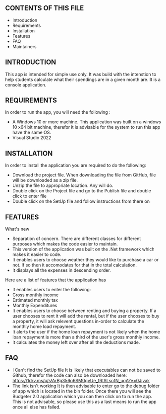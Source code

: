 CONTENTS OF THIS FILE
---------------------

 * Introduction
 * Requirements
 * Installation
 * Features
 * FAQ
 * Maintainers

INTRODUCTION
------------

This app is intended for simple use only. It was build with the intenstion to 
help students calculate what their spendings are in a given month are. It is a console application.  

REQUIREMENTS
------------

In order to run the app, you will need the following :

* A Windows 10 or more machine. This application was built on a windows 10 x64 bit machine, therefor it is advisable for the system to run this app have the same OS. 
* Visual Studio 2022

INSTALLATION
------------

In order to install the application you are required to do the following:

* Download the project file. When downloading the file from GitHub, file will be downloaded as a zip file. 
* Unzip the file to appropriate location. Any will do.
* Double click on the Project file and go to the Publish file and double click to enter file
* Double click on the SetUp file and follow instructions from there on

 FEATURES
 --------
 
 What's new
 * Separation of concern. There are different classes for different purposes which makes the code easier to maintain. 
 * This version of the application was built on the .Net framework which makes it easier to code. 
 * It enables users to choose weather they would like to purchase a car or not. If so then it accomodates for that in the total calculation.
 * It displays all the expenses in descending order. 
 
 
 Here are a list of features that the application has
 * It enables users to enter the following:
  * Gross monthly income
  * Estimated monthly tax
  * Monthly Expenditures
 * It enables users to choose between renting and buying a property. If a user chooses to rent it will add the rental, but if the user chooses to buy a property, it will ask relevent questions in-order to calculate the monthly home load repayment. 
 * It alerts the user if the home loan repayment is not likely when the home loan repayment is more than a third of the user's gross monthly income.
 * It calculates the money left over after all the deductions made.

FAQ
---

* I Can't find the SetUp file
  It is likely that executables can not be saved to Github, therefor the code can also be downloaded here: https://1drv.ms/u/s!ArBg356q6SM0gvUe_fRtSLsofN_uqA?e=0Jjvak
* The link isn't working 
 It is then advisable to enter go to the debug folder of app which is located in the bin folder. Once there you will see the Budgeter 2.0 application which you can then click on to run the app. This is not advisable, so please use this as a last means to run the app once all else has failed.
  
